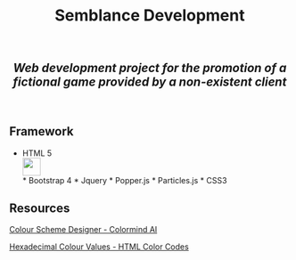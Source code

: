 
<h1 align="center">Semblance Development</h1> <br>

   <h2 align="center"><i>Web development project for the promotion of a fictional game provided by a non-existent client</i></h2> <br>

## Framework

<ul>
 <li>HTML 5</li><img src="https://image.flaticon.com/icons/svg/174/174854.svg" align="center" height="32" width="32"> <br> 
* Bootstrap 4
* Jquery
* Popper.js
* Particles.js
* CSS3
</ul>

## Resources

[Colour Scheme Designer - Colormind AI](http://colormind.io/)

[Hexadecimal Colour Values - HTML Color Codes](https://htmlcolorcodes.com/)
